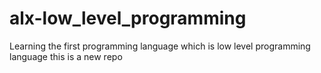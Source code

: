 # alx-low_level_programming
Learning the first programming language which is low level programming language 
this is a new repo
